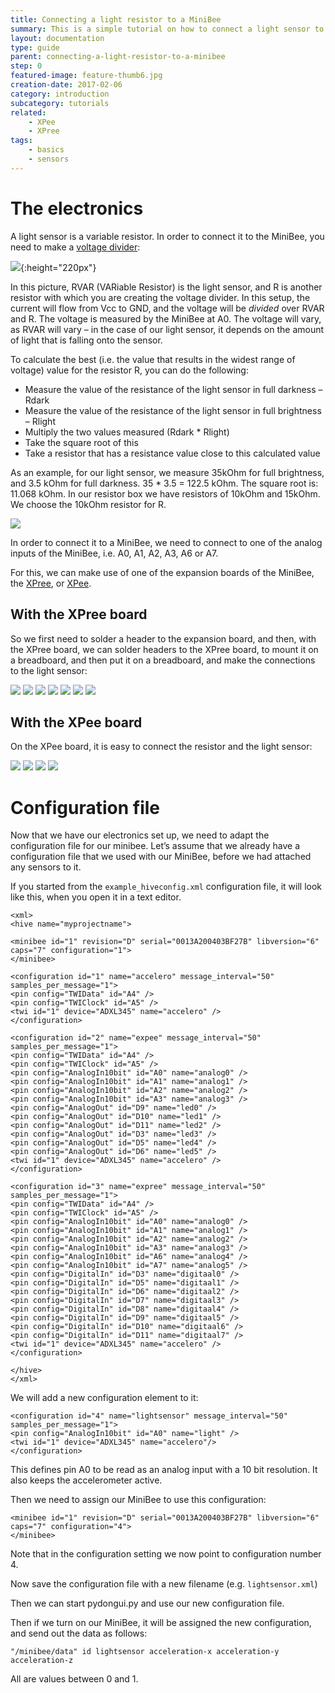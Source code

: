 ```yaml
---
title: Connecting a light resistor to a MiniBee
summary: This is a simple tutorial on how to connect a light sensor to a MiniBee and get the data from it into your software.
layout: documentation
type: guide
parent: connecting-a-light-resistor-to-a-minibee
step: 0
featured-image: feature-thumb6.jpg
creation-date: 2017-02-06
category: introduction
subcategory: tutorials
related:
    - XPee
    - XPree
tags:
    - basics
    - sensors
---
```



# The electronics

A light sensor is a variable resistor. In order to connect it to the MiniBee, you need to make a [voltage divider](http://en.wikipedia.org/wiki/Voltage_divider):

![](/img/voltagedivider.png){:height="220px"}


In this picture, RVAR (VARiable Resistor) is the light sensor, and R is another resistor with which you are creating the voltage divider. In this setup, the current will flow from Vcc to GND, and the voltage will be *divided* over RVAR and R. The voltage is measured by the MiniBee at A0. The voltage will vary, as RVAR will vary – in the case of our light sensor, it depends on the amount of light that is falling onto the sensor.

To calculate the best (i.e. the value that results in the widest range of voltage) value for the resistor R, you can do the following:

* Measure the value of the resistance of the light sensor in full darkness – Rdark
* Measure the value of the resistance of the light sensor in full brightness – Rlight
* Multiply the two values measured (Rdark * Rlight)
* Take the square root of this
* Take a resistor that has a resistance value close to this calculated value

As an example, for our light sensor, we measure 35kOhm for full brightness, and 3.5 kOhm for full darkness. 35 * 3.5 = 122.5 kOhm. The square root is: 11.068 kOhm. In our resistor box we have resistors of 10kOhm and 15kOhm. We choose the 10kOhm resistor for R.

![](/img/measuring_resistance.jpg)

In order to connect it to a MiniBee, we need to connect to one of the analog inputs of the MiniBee, i.e. A0, A1, A2, A3, A6 or A7.

For this, we can make use of one of the expansion boards of the MiniBee, the [XPree](xpree), or [XPee](xpee).


## With the XPree board

So we first need to solder a header to the expansion board, and then, with the XPree board, we can solder headers to the XPree board, to mount it on a breadboard, and then put it on a breadboard, and make the connections to the light sensor:

![](/img/lightsensor_xpree_01.jpg)
![](/img/lightsensor_xpree_02.jpg)
![](/img/lightsensor_xpree_03.jpg)
![](/img/lightsensor_xpree_04.jpg)
![](/img/lightsensor_xpree_05.jpg)
![](/img/lightsensor_xpree_06.jpg)
![](/img/lightsensor_xpree_07.jpg)

## With the XPee board

On the XPee board, it is easy to connect the resistor and the light sensor:

![](/img/lightsensor_xpee_01.jpg)
![](/img/lightsensor_xpee_02.jpg)
![](/img/lightsensor_xpee_03.jpg)
![](/img/lightsensor_xpee_04.jpg)

# Configuration file

Now that we have our electronics set up, we need to adapt the configuration file for our minibee. Let’s assume that we already have a configuration file that we used with our MiniBee, before we had attached any sensors to it.

If you started from the `example_hiveconfig.xml` configuration file, it will look like this, when you open it in a text editor.


    <xml>
    <hive name="myprojectname">

    <minibee id="1" revision="D" serial="0013A200403BF27B" libversion="6" caps="7" configuration="1">
    </minibee>

    <configuration id="1" name="accelero" message_interval="50" samples_per_message="1">
    <pin config="TWIData" id="A4" />
    <pin config="TWIClock" id="A5" />
    <twi id="1" device="ADXL345" name="accelero" />
    </configuration>

    <configuration id="2" name="expee" message_interval="50" samples_per_message="1">
    <pin config="TWIData" id="A4" />
    <pin config="TWIClock" id="A5" />
    <pin config="AnalogIn10bit" id="A0" name="analog0" />
    <pin config="AnalogIn10bit" id="A1" name="analog1" />
    <pin config="AnalogIn10bit" id="A2" name="analog2" />
    <pin config="AnalogIn10bit" id="A3" name="analog3" />
    <pin config="AnalogOut" id="D9" name="led0" />
    <pin config="AnalogOut" id="D10" name="led1" />
    <pin config="AnalogOut" id="D11" name="led2" />
    <pin config="AnalogOut" id="D3" name="led3" />
    <pin config="AnalogOut" id="D5" name="led4" />
    <pin config="AnalogOut" id="D6" name="led5" />
    <twi id="1" device="ADXL345" name="accelero" />
    </configuration>

    <configuration id="3" name="expree" message_interval="50" samples_per_message="1">
    <pin config="TWIData" id="A4" />
    <pin config="TWIClock" id="A5" />
    <pin config="AnalogIn10bit" id="A0" name="analog0" />
    <pin config="AnalogIn10bit" id="A1" name="analog1" />
    <pin config="AnalogIn10bit" id="A2" name="analog2" />
    <pin config="AnalogIn10bit" id="A3" name="analog3" />
    <pin config="AnalogIn10bit" id="A6" name="analog4" />
    <pin config="AnalogIn10bit" id="A7" name="analog5" />
    <pin config="DigitalIn" id="D3" name="digitaal0" />
    <pin config="DigitalIn" id="D5" name="digitaal1" />
    <pin config="DigitalIn" id="D6" name="digitaal2" />
    <pin config="DigitalIn" id="D7" name="digitaal3" />
    <pin config="DigitalIn" id="D8" name="digitaal4" />
    <pin config="DigitalIn" id="D9" name="digitaal5" />
    <pin config="DigitalIn" id="D10" name="digitaal6" />
    <pin config="DigitalIn" id="D11" name="digitaal7" />
    <twi id="1" device="ADXL345" name="accelero" />
    </configuration>

    </hive>
    </xml>

We will add a new configuration element to it:


    <configuration id="4" name="lightsensor" message_interval="50" samples_per_message="1">
    <pin config="AnalogIn10bit" id="A0" name="light" />
    <twi id="1" device="ADXL345" name="accelero"/>
    </configuration>

This defines pin A0 to be read as an analog input with a 10 bit resolution. It also keeps the accelerometer active.

Then we need to assign our MiniBee to use this configuration:


    <minibee id="1" revision="D" serial="0013A200403BF27B" libversion="6" caps="7" configuration="4">
    </minibee>

Note that in the configuration setting we now point to configuration number 4.

Now save the configuration file with a new filename (e.g. `lightsensor.xml`)

Then we can start pydongui.py and use our new configuration file.

Then if we turn on our MiniBee, it will be assigned the new configuration, and send out the data as follows:


    "/minibee/data" id lightsensor acceleration-x acceleration-y acceleration-z

All are values between 0 and 1.
